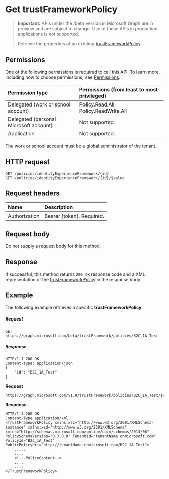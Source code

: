 # Get trustFrameworkPolicy

>**Important:** APIs under the /beta version in Microsoft Graph are in preview and are subject to change. Use of these APIs in production applications is not supported.
>
>Retrieve the properties of an existing [trustFrameworkPolicy](../resources/trustFrameworkpolicy.md).

## Permissions

One of the following permissions is required to call this API. To learn more, including how to choose permissions, see [Permissions](../../../concepts/permissions-reference.md).

|Permission type      | Permissions (from least to most privileged)              |
|:--------------------|:---------------------------------------------------------|
|Delegated (work or school account)|Policy.Read.All, Policy.ReadWrite.All|
|Delegated (personal Microsoft account)| Not supported.|
|Application|Not supported.|

The work or school account must be a global administrator of the tenant.

## HTTP request

<!-- { "blockType": "ignored" } -->
```http
GET /policies/identityExperienceFramework/{id}
GET /policies/identityExperienceFramework/{id}/$value
```

## Request headers

|Name|Description|
|:---------------|:----------|
|Authorization|Bearer {token}. Required.|

## Request body

Do not supply a request body for this method.

## Response

If successful, this method returns `200 OK` response code and a XML representation of the [trustFrameworkPolicy](../resources/trustFrameworkpolicy.md) in the response body.

## Example

The following example retrieves a specific **trustFrameworkPolicy**.

##### Request

<!-- {
  "blockType": "request",
  "name": "get_trustFramework"
}-->
```http
GET https://graph.microsoft.com/beta/trustFramework/policies/B2C_1A_Test
```

##### Response

<!-- {
  "blockType": "response",
  "truncated": true,
  "@odata.type": "microsoft.graph.trustFramework.policy"
} -->
```http
HTTP/1.1 200 OK
Content-type: application/json
{
    "id": "B2C_1A_Test"
}
```
**Request**

```http
https://graph.microsoft.com/v1.0/trustFramework/policies/B2C_1A_Test/$value
```

**Response**
```http
HTTP/1.1 200 OK
Content-Type application/xml
<TrustFrameworkPolicy xmlns:xsi="http://www.w3.org/2001/XMLSchema-instance" xmlns:xsd="http://www.w3.org/2001/XMLSchema" xmlns="http://schemas.microsoft.com/online/cpim/schemas/2013/06" PolicySchemaVersion="0.3.0.0" TenantId="tenantName.onmicrosoft.com" PolicyId="B2C_1A_Test" PublicPolicyUri="http://tenantName.onmicrosoft.com/B2C_1A_Test">
	.....
	....
	<!---PolicyContent-->
	....
	....
</TrustFrameworkPolicy>
```
<!-- uuid: 8fcb5dbc-d5aa-4681-8e31-b001d5168d79
2015-10-25 14:57:30 UTC -->
<!-- {
  "type": "#page.annotation",
  "description": "Get identityExperienceFramework",
  "keywords": "",
  "section": "documentation",
  "tocPath": ""
}-->

